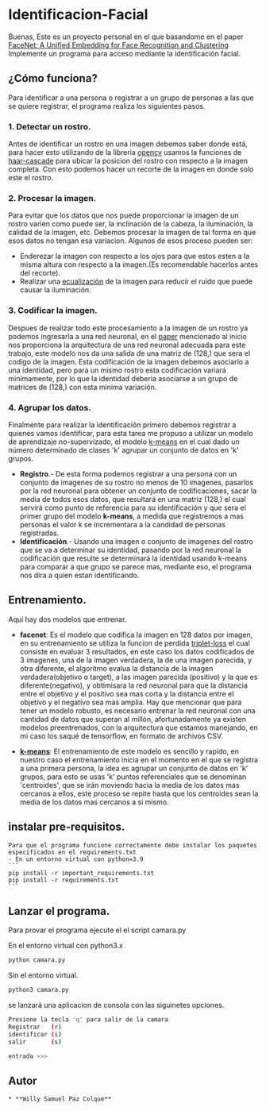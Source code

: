 
# Identificacion-Facial
Buenas, Este es un proyecto personal en el que basandome en el paper [FaceNet: A Unified Embedding for Face Recognition and Clustering](https://arxiv.org/pdf/1503.03832.pdf)
Implemente un programa para acceso mediante la identificación facial.

## ¿Cómo funciona?
Para identificar a una persona o registrar a un grupo de personas a las que se quiere registrar, el programa realiza los siguientes pasos.

### 1. Detectar un rostro.
  Antes de identificar un rostro en una imagen debemos saber donde está, para hacer esto utilizando de la libreria [opencv](https://opencv.org/)
  usamos la funciones de [haar-cascade](https://docs.opencv.org/master/db/d28/tutorial_cascade_classifier.html) para ubicar la posicion del rostro con respecto a la imagen completa.
  Con esto podemos hacer un recorte de la imagen en donde solo este el rostro.

### 2. Procesar la imagen.
  Para evitar que los datos que nos puede proporcionar la imagen de un rostro varíen como puede ser, la inclinación de la cabeza,
  la iluminación, la calidad de la imagen, etc. Debemos procesar la imagen de tal forma en que esos datos no tengan esa variacion.
  Algunos de esos proceso pueden ser:
  - Enderezar la imagen con respecto a los ojos para que estos esten a la misma altura con respecto a la imagen.(Es recomendable hacerlos antes del recorte).
  - Realizar una [ecualización](https://docs.opencv.org/4.1.1/d6/dc7/group__imgproc__hist.html#ga7e54091f0c937d49bf84152a16f76d6e)
  de la imagen para reducir el ruido que puede causar la iluminación.

### 3. Codificar la imagen.
  Despues de realizar todo este procesamiento a la imagen de un rostro ya podemos ingresarla a una red neuronal, 
  en el [paper](#Identificacion-Facial) mencionado al inicio nos proporciona la arquitectura de una red neuronal
  adecuada para este trabajo, este modelo nos da una salida de una matriz de (128,) que sera el codigo de la imagen.
  Esta codificación de la imagen debemos asociarlo a una identidad, pero para un mismo rostro esta codificación variará minimamente,
  por lo que la identidad deberia asociarse a un grupo de matrices de (128,) con esta minima variación.
  
### 4. Agrupar los datos.
 Finalmente para realizar la identificación primero debemos registrar a quienes vamos identificar, para esta tarea me propuso a utilizar
 un modelo de aprendizaje no-supervizado, el modelo [k-means](https://es.wikipedia.org/wiki/K-medias) en el cual dado un número determinado
 de clases 'k' agrupar un conjunto de datos en 'k' grupos.
 
 - **Registro**.- De esta forma podemos registrar a una persona con un conjunto de imagenes de su rostro no menos de 10 imagenes,
 pasarlos por la red neuronal para obtener un conjunto de codificaciones, sacar la media de todos esos datos, que resultará en una matriz (128,)
 el cual servirá como punto de referencia para su identificación y que sera el primer grupo del modelo **k-means**, a medida que registremos a
 mas personas el valor k se incrementara a la candidad de personas registradas.
 - **Identificación**.- Usando una imagen o conjunto de imagenes del rostro que se va a determinar su identidad, pasando por la red neuronal
 la codificación que resulte se determinará la identidad usando k-means para comparar a que grupo se parece mas, mediante eso, el programa nos dira a quien estan identificando.
 
 ## Entrenamiento.
  Aquí hay dos modelos que entrenar.
  - **facenet**: Es el modelo que codifica la imagen en 128 datos por imagen, en su entrenamiento se utiliza la funcion de perdida
  [triplet-loss](https://en.wikipedia.org/wiki/Triplet_loss) el cual consiste en evaluar 3 resultados, en este caso los datos codificados de 3 imagenes,
  una de la imagen verdadera, la de una imagen parecida, y otra diferente, el algoritmo evalua la distancia de la imagen verdadera(objetivo o target),
  a las imagen parecida (positivo) y la que es diferente(negativo), y obtimisara la red neuronal para que la distancia entre el objetivo y el positivo sea
  mas corta y la distancia entre el objetivo y el negativo sea mas amplia. Hay que mencionar que para tener un modelo robusto,
  es necesario entrenar la red neuronal con una cantidad de datos que superan al millón, afortunadamente ya existen modelos preentrenados,
  con la arquitectura que estamos manejando, en mi caso los saqué de tensorflow, en formato de archivos CSV.
  
  - **[k-means](https://es.wikipedia.org/wiki/K-medias)**: El entrenamiento de este modelo es sencillo y rapido, en nuestro caso el entrenamiento inicia en el momento en el que
  se registra a una primera persona, la idea es agrupar un conjunto de datos en 'k' grupos, para esto se usas 'k' puntos referenciales
  que se denominan 'centroides', que se irán moviendo hacia la media de los datos mas cercanos a ellos, este proceso se repite hasta que
  los centroides sean la media de los datos mas cercanos a si mismo.
  
  ## instalar pre-requisitos.
  
    Para que el programa funcione correctamente debe instalar los paquetes especificados en el requirements.txt
    - En un entorno virtual con python=3.9
    ```
    pip install -r important_requirements.txt
    pip install -r requirements.txt
    ```
  
  ## Lanzar el programa.
  Para provar el programa ejecute el el script camara.py

  En el entorno virtual con python3.x
  ```bash
  python camara.py
  ```
  Sin el entorno virtual.
  ```bash
  python3 camara.py
  ```
  se lanzará una aplicacion de consola con las siguinetes opciones.
  ```bash
  Presione la tecla 'q' para salir de la camara
  Registrar   (r)
  identificar (i)
  salir       (s)

  entrada >>>
  ```

  ## Autor
    * **Willy Samuel Paz Colque**
